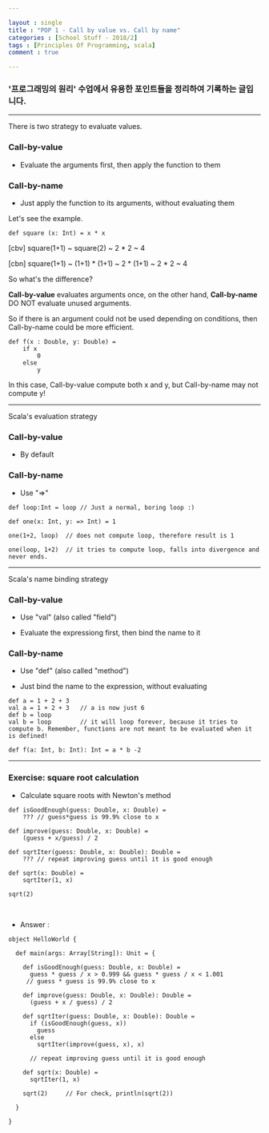 ```yaml
---

layout : single
title : "POP 1 - Call by value vs. Call by name"
categories : [School Stuff - 2018/2]
tags : [Principles Of Programming, scala]
comment : true

---
```


### '프로그래밍의 원리' 수업에서 유용한 포인트들을 정리하여 기록하는 글입니다.

---

There is two strategy to evaluate values.

### Call-by-value

- Evaluate the arguments first, then apply the function to them

### Call-by-name

- Just apply the function to its arguments, without evaluating them

Let's see the example.

~~~
def square (x: Int) = x * x
~~~

[cbv] square(1+1) ~ square(2) ~ 2 * 2 ~ 4

[cbn] square(1+1) ~ (1+1) * (1+1) ~ 2 * (1+1) ~ 2 * 2 ~ 4

So what's the difference?

**Call-by-value** evaluates arguments once, on the other hand, **Call-by-name** DO NOT evaluate unused arguments.

So if there is an argument could not be used depending on conditions, then Call-by-name could be more efficient.

~~~
def f(x : Double, y: Double) = 
	if x 
		0
	else 
		y
~~~

In this case, Call-by-value compute both x and y, but Call-by-name may not compute y!

---

Scala's evaluation strategy

### Call-by-value

- By default

### Call-by-name

- Use "=>"

~~~
def loop:Int = loop	// Just a normal, boring loop :)

def one(x: Int, y: => Int) = 1

one(1+2, loop) 	// does not compute loop, therefore result is 1

one(loop, 1+2)	// it tries to compute loop, falls into divergence and never ends.
~~~

---

Scala's name binding strategy

### Call-by-value

- Use "val" (also called "field")

- Evaluate the expressiong first, then bind the name to it

### Call-by-name

- Use "def" (also called "method")

- Just bind the name to the expression, without evaluating

~~~
def a = 1 + 2 + 3
val a = 1 + 2 + 3 	// a is now just 6
def b = loop
val b = loop		// it will loop forever, because it tries to compute b. Remember, functions are not meant to be evaluated when it is defined!

def f(a: Int, b: Int): Int = a * b -2
~~~

---


### Exercise: square root calculation

- Calculate square roots with Newton's method

~~~
def isGoodEnough(guess: Double, x: Double) =
	??? // guess*guess is 99.9% close to x

def improve(guess: Double, x: Double) =
	(guess + x/guess) / 2

def sqrtIter(guess: Double, x: Double): Double =
	??? // repeat improving guess until it is good enough

def sqrt(x: Double) =
	sqrtIter(1, x)

sqrt(2)
~~~

<br/>

- Answer : 

~~~
object HelloWorld {

  def main(args: Array[String]): Unit = {

    def isGoodEnough(guess: Double, x: Double) =
      guess * guess / x > 0.999 && guess * guess / x < 1.001
     // guess * guess is 99.9% close to x

    def improve(guess: Double, x: Double): Double =
      (guess + x / guess) / 2

    def sqrtIter(guess: Double, x: Double): Double =
      if (isGoodEnough(guess, x))
        guess
      else
        sqrtIter(improve(guess, x), x)

      // repeat improving guess until it is good enough

    def sqrt(x: Double) =
      sqrtIter(1, x)

    sqrt(2) 	// For check, println(sqrt(2))

  }

}
~~~
